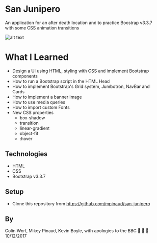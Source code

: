 

# San Junipero

An application for an after death location and to practice Boostrap v3.3.7 with some CSS animation transitions

![alt text](https://github.com/mpinaud/san-junipero/blob/master/img/san-full.png)

# What I Learned

* Design a UI using HTML, styling with CSS and implement Bootstrap components
* How to run a Bootstrap script in the HTML Head
* How to implement Bootstrap's Grid system, Jumbotron, NavBar and Cards
* How to implement a banner image
* How to use media queries
* How to import custom Fonts
* New CSS properties
  * box-shadow
  * transition
  * linear-gradient
  * object-fit
  * :hover

## Technologies

* HTML
* CSS
* Bootstrap v3.3.7

## Setup

* Clone this repository from https://github.com/mpinaud/san-junipero

## By
Colin Worf, Mikey Pinaud, Kevin Boyle, with apologies to the BBC 🙈 🙉 🙊 10/12/2017
